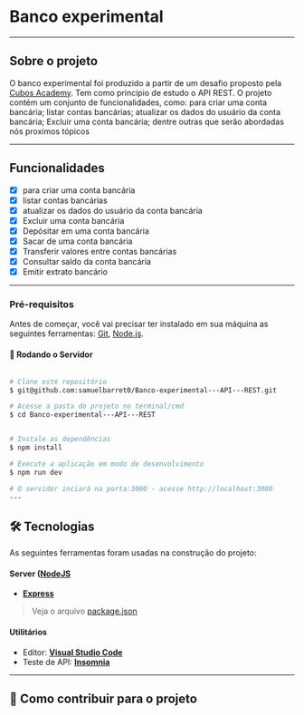 # Banco experimental

---
##  Sobre o projeto

O banco experimental foi produzido a partir de um desafio proposto pela [Cubos Academy](https://cubos.academy/). Tem como principio de estudo o API REST. O projeto contém um conjunto de funcionalidades, como: para criar uma conta bancária; listar contas bancárias; atualizar os dados do usuário da conta bancária; Excluir uma conta bancária; dentre outras que serão abordadas nós proximos tópicos 

---
##  Funcionalidades

- [x] para criar uma conta bancária
- [x] listar contas bancárias
- [x] atualizar os dados do usuário da conta bancária
- [x] Excluir uma conta bancária
- [x] Depósitar em uma conta bancária
- [x] Sacar de uma conta bancária
- [x] Transferir valores entre contas bancárias
- [x] Consultar saldo da conta bancária
- [x] Emitir extrato bancário

---
### Pré-requisitos

Antes de começar, você vai precisar ter instalado em sua máquina as seguintes ferramentas:
[Git](https://git-scm.com), [Node.js](https://nodejs.org/en/). 


#### 🎲 Rodando o Servidor

```bash

# Clone este repositório
$ git@github.com:samuelbarret0/Banco-experimental---API---REST.git

# Acesse a pasta do projeto no terminal/cmd
$ cd Banco-experimental---API---REST


# Instale as dependências
$ npm install

# Execute a aplicação em modo de desenvolvimento
$ npm run dev

# O servidor inciará na porta:3000 - acesse http://localhost:3000
---
```
## 🛠 Tecnologias

As seguintes ferramentas foram usadas na construção do projeto:

#### [](https://github.com/KarlaSilvaEng/biblioteca-online#server-nodejs--typescript)**Server**  ([NodeJS](https://nodejs.org/en/) 

-   **[Express](https://expressjs.com/)**

> Veja o arquivo  [package.json](https://github.com/KarlaSilvaEng/biblioteca-online/blob/master/package.json)

#### [](https://github.com/cubos-academy/academy-template-readme-projects#utilit%C3%A1rios)**Utilitários**

-   Editor:  **[Visual Studio Code](https://code.visualstudio.com/)** 
-   Teste de API:  **[Insomnia](https://insomnia.rest/)**
---

## 💪 Como contribuir para o projeto



